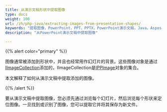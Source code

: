 ```yaml
---
title: 从演示文稿形状中提取图像
type: docs
weight: 100
url: /zh/php-java/extracting-images-from-presentation-shapes/
keywords: "提取图像，PowerPoint，PPT，PPTX，PowerPoint演示文稿，Java，Aspose.Slides for PHP via Java"
description: "从PowerPoint演示文稿中提取图像"

---
```


{{% alert color="primary" %}} 

图像通常被添加到形状中，并且也经常用作幻灯片的背景。这些图像对象是通过[IImageCollection](https://reference.aspose.com/slides/php-java/aspose.slides/iimagecollection/)添加的，IImageCollection是[IPPImage](https://reference.aspose.com/slides/php-java/aspose.slides/ippimage/)对象的集合。

本文解释了如何从演示文稿中提取添加的图像。

{{% /alert %}} 

要从演示文稿中提取图像，您必须先通过浏览每个幻灯片，然后浏览每个形状来定位图像。一旦找到或识别了图像，您可以提取它并将其保存为新文件。

```php

```